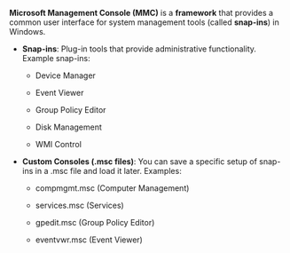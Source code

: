
**Microsoft Management Console (MMC)** is a **framework** that provides a common user interface for system management tools (called **snap-ins**) in Windows.


- **Snap-ins**: Plug-in tools that provide administrative functionality. Example snap-ins:
    
    - Device Manager
        
    - Event Viewer
        
    - Group Policy Editor
        
    - Disk Management
        
    - WMI Control



- **Custom Consoles (.msc files)**: You can save a specific setup of snap-ins in a .msc file and load it later. Examples:
    
    - compmgmt.msc (Computer Management)
        
    - services.msc (Services)
        
    - gpedit.msc (Group Policy Editor)
        
    - eventvwr.msc (Event Viewer)